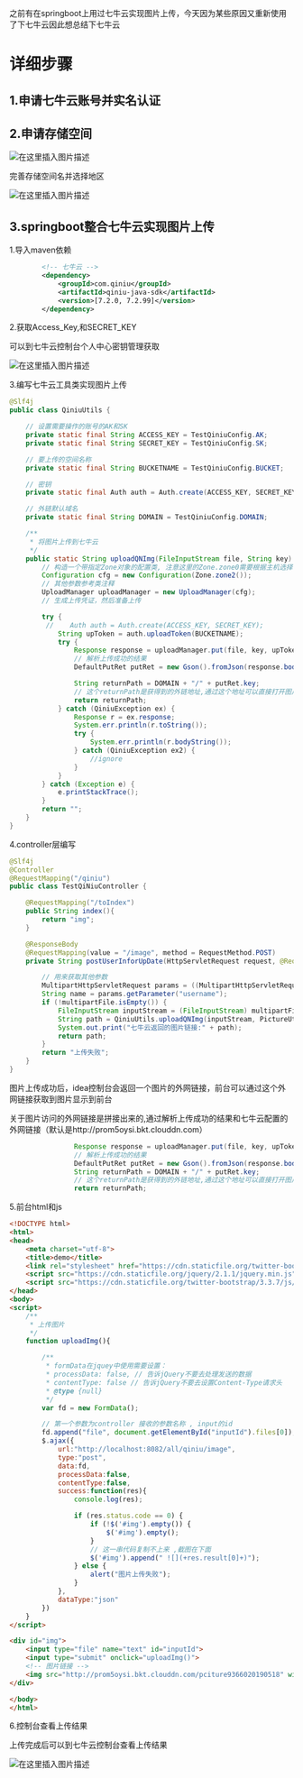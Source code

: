 之前有在springboot上用过七牛云实现图片上传，今天因为某些原因又重新使用了下七牛云因此想总结下七牛云

# 详细步骤
## 1.申请七牛云账号并实名认证
## 2.申请存储空间

![在这里插入图片描述](https://img-blog.csdnimg.cn/20190518151032106.png)

完善存储空间名并选择地区

![在这里插入图片描述](https://img-blog.csdnimg.cn/20190518151104691.png?x-oss-process=image/watermark,type_ZmFuZ3poZW5naGVpdGk,shadow_10,text_aHR0cHM6Ly9ibG9nLmNzZG4ubmV0L3dlaXhpbl80MTkyMjI4OQ==,size_16,color_FFFFFF,t_70)

## 3.springboot整合七牛云实现图片上传

1.导入maven依赖
```xml
        <!-- 七牛云 -->
        <dependency>
            <groupId>com.qiniu</groupId>
            <artifactId>qiniu-java-sdk</artifactId>
            <version>[7.2.0, 7.2.99]</version>
        </dependency>
```

2.获取Access_Key,和SECRET_KEY

可以到七牛云控制台个人中心密钥管理获取

![在这里插入图片描述](https://img-blog.csdnimg.cn/20190518151728468.png?x-oss-process=image/watermark,type_ZmFuZ3poZW5naGVpdGk,shadow_10,text_aHR0cHM6Ly9ibG9nLmNzZG4ubmV0L3dlaXhpbl80MTkyMjI4OQ==,size_16,color_FFFFFF,t_70)

3.编写七牛云工具类实现图片上传

```java
@Slf4j
public class QiniuUtils {

    // 设置需要操作的账号的AK和SK
    private static final String ACCESS_KEY = TestQiniuConfig.AK;
    private static final String SECRET_KEY = TestQiniuConfig.SK;

    // 要上传的空间名称
    private static final String BUCKETNAME = TestQiniuConfig.BUCKET;

    // 密钥
    private static final Auth auth = Auth.create(ACCESS_KEY, SECRET_KEY);

    // 外链默认域名
    private static final String DOMAIN = TestQiniuConfig.DOMAIN;

    /**
     * 将图片上传到七牛云
     */
    public static String uploadQNImg(FileInputStream file, String key) {
        // 构造一个带指定Zone对象的配置类, 注意这里的Zone.zone0需要根据主机选择
        Configuration cfg = new Configuration(Zone.zone2());
        // 其他参数参考类注释
        UploadManager uploadManager = new UploadManager(cfg);
        // 生成上传凭证，然后准备上传

        try {
         //    Auth auth = Auth.create(ACCESS_KEY, SECRET_KEY);
            String upToken = auth.uploadToken(BUCKETNAME);
            try {
                Response response = uploadManager.put(file, key, upToken, null, null);
                // 解析上传成功的结果
                DefaultPutRet putRet = new Gson().fromJson(response.bodyString(), DefaultPutRet.class);

                String returnPath = DOMAIN + "/" + putRet.key;
                // 这个returnPath是获得到的外链地址,通过这个地址可以直接打开图片
                return returnPath;
            } catch (QiniuException ex) {
                Response r = ex.response;
                System.err.println(r.toString());
                try {
                    System.err.println(r.bodyString());
                } catch (QiniuException ex2) {
                    //ignore
                }
            }
        } catch (Exception e) {
            e.printStackTrace();
        }
        return "";
    }
}
```

4.controller层编写
```java
@Slf4j
@Controller
@RequestMapping("/qiniu")
public class TestQiNiuController {

    @RequestMapping("/toIndex")
    public String index(){
        return "img";
    }

    @ResponseBody
    @RequestMapping(value = "/image", method = RequestMethod.POST)
    private String postUserInforUpDate(HttpServletRequest request, @RequestParam("file") MultipartFile multipartFile) throws IOException {

        // 用来获取其他参数
        MultipartHttpServletRequest params = ((MultipartHttpServletRequest) request);
        String name = params.getParameter("username");
        if (!multipartFile.isEmpty()) {
            FileInputStream inputStream = (FileInputStream) multipartFile.getInputStream();
            String path = QiniuUtils.uploadQNImg(inputStream, PictureUtil.getRandomFileName()); // KeyUtil.genUniqueKey()生成图片的随机名
            System.out.print("七牛云返回的图片链接:" + path);
            return path;
        }
        return "上传失败";
    }
}
```

图片上传成功后，idea控制台会返回一个图片的外网链接，前台可以通过这个外网链接获取到图片显示到前台

关于图片访问的外网链接是拼接出来的,通过解析上传成功的结果和七牛云配置的外网链接（默认是http://prom5oysi.bkt.clouddn.com）
```java
                Response response = uploadManager.put(file, key, upToken, null, null);
                // 解析上传成功的结果
                DefaultPutRet putRet = new Gson().fromJson(response.bodyString(), DefaultPutRet.class);
                String returnPath = DOMAIN + "/" + putRet.key;
                // 这个returnPath是获得到的外链地址,通过这个地址可以直接打开图片
                return returnPath;

```

5.前台html和js
```html
<!DOCTYPE html>
<html>
<head>
    <meta charset="utf-8">
    <title>demo</title>
    <link rel="stylesheet" href="https://cdn.staticfile.org/twitter-bootstrap/3.3.7/css/bootstrap.min.css">
    <script src="https://cdn.staticfile.org/jquery/2.1.1/jquery.min.js"></script>
    <script src="https://cdn.staticfile.org/twitter-bootstrap/3.3.7/js/bootstrap.min.js"></script>
</head>
<body>
<script>
    /**
     * 上传图片
     */
    function uploadImg(){

        /**
         * formData在jquey中使用需要设置：
         * processData: false, // 告诉jQuery不要去处理发送的数据
         * contentType: false // 告诉jQuery不要去设置Content-Type请求头
         * @type {null}
         */
        var fd = new FormData();

        // 第一个参数为controller 接收的参数名称 , input的id
        fd.append("file", document.getElementById("inputId").files[0]);
        $.ajax({
            url:"http://localhost:8082/all/qiniu/image",
            type:"post",
            data:fd,
            processData:false,
            contentType:false,
            success:function(res){
                console.log(res);

                if (res.status.code == 0) {
                    if (!$('#img').empty()) {
                        $('#img').empty();
                    }
                    // 这一串代码复制不上来 ,截图在下面
                    $('#img').append(" ![](+res.result[0]+)");
                } else {
                    alert("图片上传失败");
                }
            },
            dataType:"json"
        })
    }
</script>

<div id="img">
    <input type="file" name="text" id="inputId">
    <input type="submit" onclick="uploadImg()">
    <!-- 图片链接 -->
    <img src="http://prom5oysi.bkt.clouddn.com/pciture9366020190518" width="1000px">
</div>

</body>
</html>
```

6.控制台查看上传结果

上传完成后可以到七牛云控制台查看上传结果

![在这里插入图片描述](https://img-blog.csdnimg.cn/20190518152733215.png?x-oss-process=image/watermark,type_ZmFuZ3poZW5naGVpdGk,shadow_10,text_aHR0cHM6Ly9ibG9nLmNzZG4ubmV0L3dlaXhpbl80MTkyMjI4OQ==,size_16,color_FFFFFF,t_70)